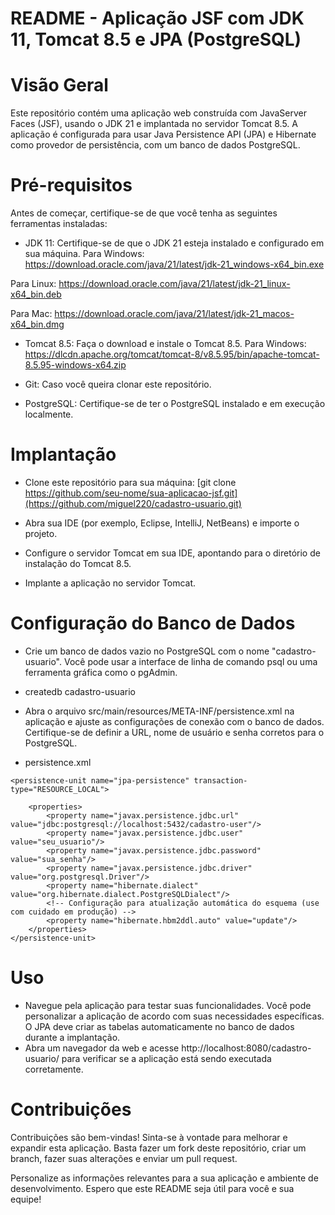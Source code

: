 # README - Aplicação JSF com JDK 11, Tomcat 8.5 e JPA (PostgreSQL)
# Visão Geral
Este repositório contém uma aplicação web construída com JavaServer Faces (JSF), usando o JDK 21 e implantada no servidor Tomcat 8.5. A aplicação é configurada para usar Java Persistence API (JPA) e Hibernate como provedor de persistência, com um banco de dados PostgreSQL.

# Pré-requisitos
Antes de começar, certifique-se de que você tenha as seguintes ferramentas instaladas:

- JDK 11: Certifique-se de que o JDK 21 esteja instalado e configurado em sua máquina.
Para Windows:
https://download.oracle.com/java/21/latest/jdk-21_windows-x64_bin.exe

Para Linux:
https://download.oracle.com/java/21/latest/jdk-21_linux-x64_bin.deb

Para Mac:
https://download.oracle.com/java/21/latest/jdk-21_macos-x64_bin.dmg

- Tomcat 8.5: Faça o download e instale o Tomcat 8.5.
Para Windows:
https://dlcdn.apache.org/tomcat/tomcat-8/v8.5.95/bin/apache-tomcat-8.5.95-windows-x64.zip

- Git: Caso você queira clonar este repositório.

- PostgreSQL: Certifique-se de ter o PostgreSQL instalado e em execução localmente.

# Implantação
- Clone este repositório para sua máquina:
[git clone https://github.com/seu-nome/sua-aplicacao-jsf.git](https://github.com/miguel220/cadastro-usuario.git)

- Abra sua IDE (por exemplo, Eclipse, IntelliJ, NetBeans) e importe o projeto.

- Configure o servidor Tomcat em sua IDE, apontando para o diretório de instalação do Tomcat 8.5.

- Implante a aplicação no servidor Tomcat.

# Configuração do Banco de Dados
- Crie um banco de dados vazio no PostgreSQL com o nome "cadastro-usuario". Você pode usar a interface de linha de comando psql ou uma ferramenta gráfica como o pgAdmin.

- createdb cadastro-usuario

- Abra o arquivo src/main/resources/META-INF/persistence.xml na aplicação e ajuste as configurações de conexão com o banco de dados. Certifique-se de definir a URL, nome de usuário e senha corretos para o PostgreSQL.

- persistence.xml
<?xml version="1.0" encoding="UTF-8"?>
<persistence xmlns="http://xmlns.jcp.org/xml/ns/persistence"
             xmlns:xsi="http://www.w3.org/2001/XMLSchema-instance"
             xsi:schemaLocation="http://xmlns.jcp.org/xml/ns/persistence http://xmlns.jcp.org/xml/ns/persistence/persistence_2_1.xsd"
             version="2.1">

    <persistence-unit name="jpa-persistence" transaction-type="RESOURCE_LOCAL">

        <properties>
            <property name="javax.persistence.jdbc.url" value="jdbc:postgresql://localhost:5432/cadastro-user"/>
            <property name="javax.persistence.jdbc.user" value="seu_usuario"/>
            <property name="javax.persistence.jdbc.password" value="sua_senha"/>
            <property name="javax.persistence.jdbc.driver" value="org.postgresql.Driver"/>
            <property name="hibernate.dialect" value="org.hibernate.dialect.PostgreSQLDialect"/>
            <!-- Configuração para atualização automática do esquema (use com cuidado em produção) -->
            <property name="hibernate.hbm2ddl.auto" value="update"/>
        </properties>
    </persistence-unit>
</persistence>


# Uso
- Navegue pela aplicação para testar suas funcionalidades. Você pode personalizar a aplicação de acordo com suas necessidades específicas. O JPA deve criar as tabelas automaticamente no banco de dados durante a implantação.
- Abra um navegador da web e acesse http://localhost:8080/cadastro-usuario/ para verificar se a aplicação está sendo executada corretamente.

# Contribuições
Contribuições são bem-vindas! Sinta-se à vontade para melhorar e expandir esta aplicação. Basta fazer um fork deste repositório, criar um branch, fazer suas alterações e enviar um pull request.

Personalize as informações relevantes para a sua aplicação e ambiente de desenvolvimento. Espero que este README seja útil para você e sua equipe!





